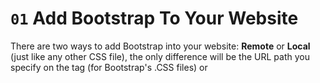# `01` Add Bootstrap To Your Website

There are two ways to add Bootstrap into your website: 
**Remote** or **Local** (just like any other CSS file), the only difference will be the URL path you specify on the <link> tag (for Bootstrap's .CSS files) or <script> tag (for Bootstrap's .JS files).

+ This is how you do a **Remote** CSS Bootstrap import:

```html
<link href="https://cdn.jsdelivr.net/npm/bootstrap@5.0.2/dist/css/bootstrap.min.css" rel="stylesheet" integrity="sha384-EVSTQN3/azprG1Anm3QDgpJLIm9Nao0Yz1ztcQTwFspd3yD65VohhpuuCOmLASjC" crossorigin="anonymous">
```

### :mag_right: Important:

Don't worry about the properties like `integrity` or `crossdomain`, they are required for security purposes.

+ This is how you add bootstrap from a **local** file (that is in your workplace):

```html
<link href="path/to/your/file" rel="stylesheet">
```

### :mag_right: Important:

It's a good idea to make sure that your file exists on that URL, you can test it by opening a new browser tab and pasting the path on the browser's URL (you will see the content of the file on your screen).



Bootstrap is comprised of 2 files: The CSS Stylesheet and the Javascript Source Code.

The Bootstrap CSS Stylesheet <link>  is pasted in the <head> tag before any other CSS Stylesheets.

The Javascript Source Code <link> tags are pasted right before the closing </body> tag.


### For more information:

https://getbootstrap.com/docs/5.0/getting-started/introduction/

## 📝 Instructions:


1. Please add these links into your file to import Bootstrap successfully:

+ Bootstrap CSS StyleSheet:

```html
<link href="https://cdn.jsdelivr.net/npm/bootstrap@5.0.2/dist/css/bootstrap.min.css" rel="stylesheet" integrity="sha384-EVSTQN3/azprG1Anm3QDgpJLIm9Nao0Yz1ztcQTwFspd3yD65VohhpuuCOmLASjC" crossorigin="anonymous">
```


+ Javascript Source Code:

```html
<script src="https://cdn.jsdelivr.net/npm/@popperjs/core@2.9.2/dist/umd/popper.min.js" integrity="sha384-IQsoLXl5PILFhosVNubq5LC7Qb9DXgDA9i+tQ8Zj3iwWAwPtgFTxbJ8NT4GN1R8p" crossorigin="anonymous"></script>
<script src="https://cdn.jsdelivr.net/npm/bootstrap@5.0.2/dist/js/bootstrap.min.js" integrity="sha384-cVKIPhGWiC2Al4u+LWgxfKTRIcfu0JTxR+EQDz/bgldoEyl4H0zUF0QKbrJ0EcQF" crossorigin="anonymous"></script>
```

### :bulb: Hint:

The anchor should be a red button if everything went well.